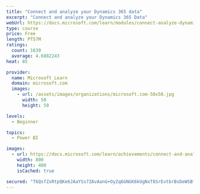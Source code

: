 ```yaml
---
title: "Connect and analyze your Dynamics 365 data​"
excerpt: "Connect and analyze your Dynamics 365 Data​"
webUrl: https://docs.microsoft.com/learn/modules/connect-analyze-dynamics-365-data/
type: course
price: Free
length: PT57M
ratings:
  count: 1639
  average: 4.6882243
heat: 85

provider:
  name: Microsoft Learn
  domain: microsoft.com
  images:
    - url: /assets/images/organizations/microsoft.com-50x50.jpg
      width: 50
      height: 50

levels:
  - Beginner

topics:
  - Power BI

images:
  - url: https://docs.microsoft.com/learn/achievements/connect-and-analyze-your-microsoft-dynamics-365-data-social.png
    width: 800
    height: 400
    isCached: true

secured: "T6QsfZxRtpQKe6JAaYSs7ZAvAanG+OyZq6GNGK6kUgNxT8SrEvtbrBsDeWSBfnIluvVH+RmLNiDayMneqxcIhNJXVxEZL9ncu5gR7B3Sb/EqyF+JY586XqZ1crAngBkOviJvTqXmKIEnMufmEvC01OAuuF1LkhKYZ4gue7T4AYTJrlRk6Kfp7OX3EbHuksdtfm36ahZFKAWh5Z+EDgXTWoksx5RVpDJz3d4D13JscA2Y62wInMkVgrt0VsJukZ/K+HPugOEVJkKPDk4YJ8AFZuFIO2P/SKMuqS/gzR5R48x8DOVgqM1sNFPQt6dxfTGph4jXpjh00ybcPy8m7oC9avC/OrOnOGM432ywxL4h0TPP2VET8cMm0RunyL7phMBsgliRAx8Qo27nr3NHqVLBSbvxnjBBoN5DlFi2inS8y6s=;fgZQXAUbjMZJ7VLClSwWQw=="
---
```


